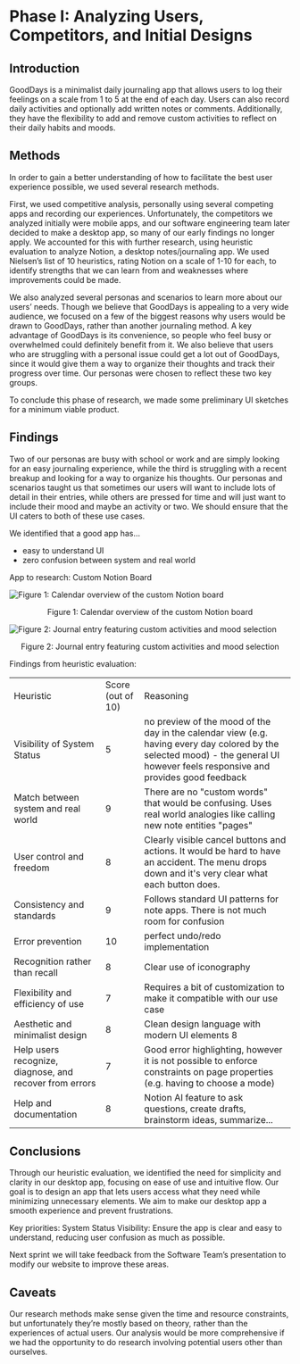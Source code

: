 # Phase I: Analyzing Users, Competitors, and Initial Designs

## Introduction

GoodDays is a minimalist daily journaling app that allows users to log their feelings on a scale from 1 to 5 at the end of each day. Users can also record daily activities and optionally add written notes or comments. Additionally, they have the flexibility to add and remove custom activities to reflect on their daily habits and moods.

## Methods

In order to gain a better understanding of how to facilitate the best user experience possible, we used several research methods.

First, we used competitive analysis, personally using several competing apps and recording our experiences. Unfortunately, the competitors we analyzed initially were mobile apps, and our software engineering team later decided to make a desktop app, so many of our early findings no longer apply. We accounted for this with further research, using heuristic evaluation to analyze Notion, a desktop notes/journaling app. We used Nielsen’s list of 10 heuristics, rating Notion on a scale of 1-10 for each, to identify strengths that we can learn from and weaknesses where improvements could be made.

We also analyzed several personas and scenarios to learn more about our users’ needs. Though we believe that GoodDays is appealing to a very wide audience, we focused on a few of the biggest reasons why users would be drawn to GoodDays, rather than another journaling method. A key advantage of GoodDays is its convenience, so people who feel busy or overwhelmed could definitely benefit from it. We also believe that users who are struggling with a personal issue could get a lot out of GoodDays, since it would give them a way to organize their thoughts and track their progress over time. Our personas were chosen to reflect these two key groups.

To conclude this phase of research, we made some preliminary UI sketches for a minimum viable product.

## Findings

Two of our personas are busy with school or work and are simply looking for an easy journaling experience, while the third is struggling with a recent breakup and looking for a way to organize his thoughts. Our personas and scenarios taught us that sometimes our users will want to include lots of detail in their entries, while others are pressed for time and will just want to include their mood and maybe an activity or two. We should ensure that the UI caters to both of these use cases.

We identified that a good app has…
- easy to understand UI 
- zero confusion between system and real world

App to research: Custom Notion Board

![Figure 1: Calendar overview of the custom Notion board](https://github.com/user-attachments/assets/61d28f5a-c7f8-4895-9743-c40635079736)
<p align="center">
  Figure 1: Calendar overview of the custom Notion board
</p>

![Figure 2: Journal entry featuring custom activities and mood selection](https://github.com/user-attachments/assets/cd9e4fd6-8476-4888-a6c0-0a827940edf5)
<p align="center">
  Figure 2: Journal entry featuring custom activities and mood selection
</p>


Findings from heuristic evaluation:

|                                                         |                   |                                                                                                                                                                                  |
| ------------------------------------------------------- | ----------------- | -------------------------------------------------------------------------------------------------------------------------------------------------------------------------------- |
| Heuristic                                               | Score (out of 10) | Reasoning                                                                                                                                                                        |
| Visibility of System Status                             | 5                 | no preview of the mood of the day in the calendar view (e.g. having every day colored by the selected mood) - the general UI however feels responsive and provides good feedback |
| Match between system and real world                     | 9                 | There are no "custom words" that would be confusing. Uses real world analogies like calling new note entities "pages"                                                            |
| User control and freedom                                | 8                 | Clearly visible cancel buttons and actions. It would be hard to have an accident. The menu drops down and it's very clear what each button does.                                 |
| Consistency and standards                               | 9                 | Follows standard UI patterns for note apps. There is not much room for confusion                                                                                                 |
| Error prevention                                        | 10                | perfect undo/redo implementation                                                                                                                                                 |
| Recognition rather than recall                          | 8                 | Clear use of iconography                                                                                                                                                         |
| Flexibility and efficiency of use                       | 7                 | Requires a bit of customization to make it compatible with our use case                                                                                                          |
| Aesthetic and minimalist design                         | 8                 | Clean design language with modern UI elements 8                                                                                                                                  |
| Help users recognize, diagnose, and recover from errors | 7                 | Good error highlighting, however it is not possible to enforce constraints on page properties (e.g. having to choose a mode)                                                     |
| Help and documentation                                  | 8                 | Notion AI feature to ask questions, create drafts, brainstorm ideas, summarize...                                                                                                |

## Conclusions

Through our heuristic evaluation, we identified the need for simplicity and clarity in our desktop app, focusing on ease of use and intuitive flow. Our goal is to design an app that lets users access what they need while minimizing unnecessary elements. We aim to make our desktop app a smooth experience and prevent frustrations.

Key priorities:
System Status Visibility: Ensure the app is clear and easy to understand, reducing user confusion as much as possible.

Next sprint we will take feedback from the Software Team’s presentation to modify our website to improve these areas.


## Caveats

Our research methods make sense given the time and resource constraints, but unfortunately they’re mostly based on theory, rather than the experiences of actual users. Our analysis would be more comprehensive if we had the opportunity to do research involving potential users other than ourselves.
